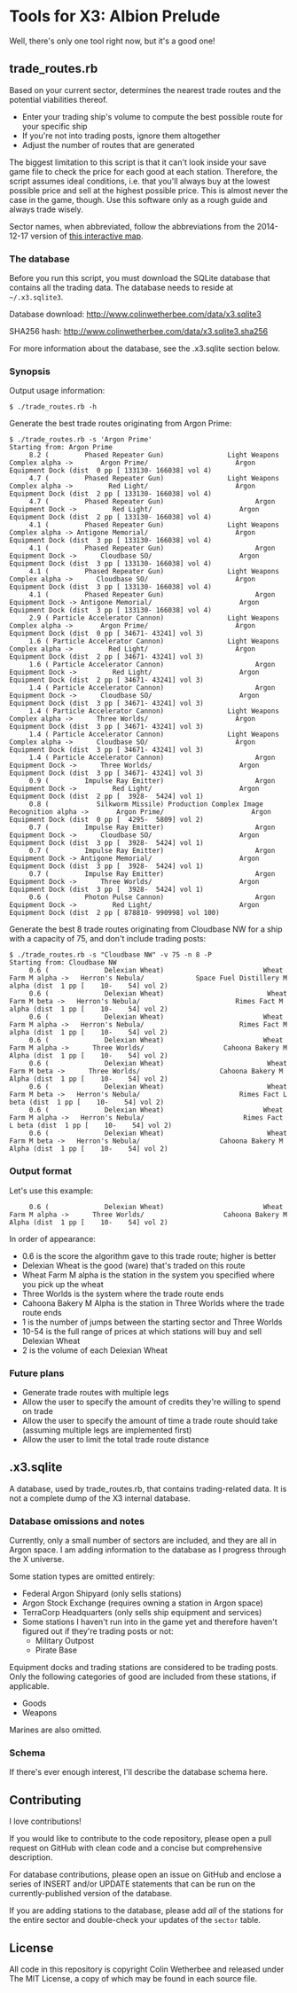 # Tools for X3: Albion Prelude

Well, there's only one tool right now, but it's a good one!

## trade_routes.rb

Based on your current sector, determines the nearest trade routes and the
potential viabilities thereof.

* Enter your trading ship's volume to compute the best possible route for
  your specific ship
* If you're not into trading posts, ignore them altogether
* Adjust the number of routes that are generated

The biggest limitation to this script is that it can't look inside your save
game file to check the price for each good at each station.  Therefore, the
script assumes ideal conditions, i.e. that you'll always buy at the lowest
possible price and sell at the highest possible price.  This is almost
never the case in the game, though.  Use this software only as a rough guide
and always trade wisely.

Sector names, when abbreviated, follow the abbreviations from the 2014-12-17
version of [this interactive map](http://x3ap.e0b.eu/).

### The database

Before you run this script, you must download the SQLite database that
contains all the trading data.  The database needs to reside at
`~/.x3.sqlite3`.

Database download: http://www.colinwetherbee.com/data/x3.sqlite3

SHA256 hash: http://www.colinwetherbee.com/data/x3.sqlite3.sha256

For more information about the database, see the .x3.sqlite section below.

### Synopsis

Output usage information:

```
$ ./trade_routes.rb -h
```

Generate the best trade routes originating from Argon Prime:

```
$ ./trade_routes.rb -s 'Argon Prime'
Starting from: Argon Prime
     8.2 (         Phased Repeater Gun)                Light Weapons Complex alpha ->       Argon Prime/                      Argon Equipment Dock (dist  0 pp [ 133130- 166038] vol 4)
     4.7 (         Phased Repeater Gun)                Light Weapons Complex alpha ->         Red Light/                      Argon Equipment Dock (dist  2 pp [ 133130- 166038] vol 4)
     4.7 (         Phased Repeater Gun)                       Argon Equipment Dock ->         Red Light/                      Argon Equipment Dock (dist  2 pp [ 133130- 166038] vol 4)
     4.1 (         Phased Repeater Gun)                Light Weapons Complex alpha -> Antigone Memorial/                      Argon Equipment Dock (dist  3 pp [ 133130- 166038] vol 4)
     4.1 (         Phased Repeater Gun)                       Argon Equipment Dock ->      Cloudbase SO/                      Argon Equipment Dock (dist  3 pp [ 133130- 166038] vol 4)
     4.1 (         Phased Repeater Gun)                Light Weapons Complex alpha ->      Cloudbase SO/                      Argon Equipment Dock (dist  3 pp [ 133130- 166038] vol 4)
     4.1 (         Phased Repeater Gun)                       Argon Equipment Dock -> Antigone Memorial/                      Argon Equipment Dock (dist  3 pp [ 133130- 166038] vol 4)
     2.9 ( Particle Accelerator Cannon)                Light Weapons Complex alpha ->       Argon Prime/                      Argon Equipment Dock (dist  0 pp [ 34671- 43241] vol 3)
     1.6 ( Particle Accelerator Cannon)                Light Weapons Complex alpha ->         Red Light/                      Argon Equipment Dock (dist  2 pp [ 34671- 43241] vol 3)
     1.6 ( Particle Accelerator Cannon)                       Argon Equipment Dock ->         Red Light/                      Argon Equipment Dock (dist  2 pp [ 34671- 43241] vol 3)
     1.4 ( Particle Accelerator Cannon)                       Argon Equipment Dock ->      Cloudbase SO/                      Argon Equipment Dock (dist  3 pp [ 34671- 43241] vol 3)
     1.4 ( Particle Accelerator Cannon)                Light Weapons Complex alpha ->      Three Worlds/                      Argon Equipment Dock (dist  3 pp [ 34671- 43241] vol 3)
     1.4 ( Particle Accelerator Cannon)                Light Weapons Complex alpha ->      Cloudbase SO/                      Argon Equipment Dock (dist  3 pp [ 34671- 43241] vol 3)
     1.4 ( Particle Accelerator Cannon)                       Argon Equipment Dock ->      Three Worlds/                      Argon Equipment Dock (dist  3 pp [ 34671- 43241] vol 3)
     0.9 (         Impulse Ray Emitter)                       Argon Equipment Dock ->         Red Light/                      Argon Equipment Dock (dist  2 pp [  3928-  5424] vol 1)
     0.8 (            Silkworm Missile) Production Complex Image Recognition alpha ->       Argon Prime/                      Argon Equipment Dock (dist  0 pp [  4295-  5809] vol 2)
     0.7 (         Impulse Ray Emitter)                       Argon Equipment Dock ->      Cloudbase SO/                      Argon Equipment Dock (dist  3 pp [  3928-  5424] vol 1)
     0.7 (         Impulse Ray Emitter)                       Argon Equipment Dock -> Antigone Memorial/                      Argon Equipment Dock (dist  3 pp [  3928-  5424] vol 1)
     0.7 (         Impulse Ray Emitter)                       Argon Equipment Dock ->      Three Worlds/                      Argon Equipment Dock (dist  3 pp [  3928-  5424] vol 1)
     0.6 (         Photon Pulse Cannon)                       Argon Equipment Dock ->         Red Light/                      Argon Equipment Dock (dist  2 pp [ 878810- 990998] vol 100)
```

Generate the best 8 trade routes originating from Cloudbase NW for a ship with a capacity of 75, and don't include trading posts:

```
$ ./trade_routes.rb -s "Cloudbase NW" -v 75 -n 8 -P
Starting from: Cloudbase NW
     0.6 (              Delexian Wheat)                         Wheat Farm M alpha ->   Herron's Nebula/             Space Fuel Distillery M alpha (dist  1 pp [    10-    54] vol 2)
     0.6 (              Delexian Wheat)                          Wheat Farm M beta ->   Herron's Nebula/                        Rimes Fact M alpha (dist  1 pp [    10-    54] vol 2)
     0.6 (              Delexian Wheat)                         Wheat Farm M alpha ->   Herron's Nebula/                        Rimes Fact M alpha (dist  1 pp [    10-    54] vol 2)
     0.6 (              Delexian Wheat)                         Wheat Farm M alpha ->      Three Worlds/                    Cahoona Bakery M Alpha (dist  1 pp [    10-    54] vol 2)
     0.6 (              Delexian Wheat)                          Wheat Farm M beta ->      Three Worlds/                    Cahoona Bakery M Alpha (dist  1 pp [    10-    54] vol 2)
     0.6 (              Delexian Wheat)                          Wheat Farm M beta ->   Herron's Nebula/                         Rimes Fact L beta (dist  1 pp [    10-    54] vol 2)
     0.6 (              Delexian Wheat)                         Wheat Farm M alpha ->   Herron's Nebula/                         Rimes Fact L beta (dist  1 pp [    10-    54] vol 2)
     0.6 (              Delexian Wheat)                          Wheat Farm M beta ->   Herron's Nebula/                    Cahoona Bakery M Alpha (dist  1 pp [    10-    54] vol 2)
```

### Output format

Let's use this example:

```
     0.6 (              Delexian Wheat)                         Wheat Farm M alpha ->      Three Worlds/                    Cahoona Bakery M Alpha (dist  1 pp [    10-    54] vol 2)
```

In order of appearance:

* 0.6 is the score the algorithm gave to this trade route; higher is better
* Delexian Wheat is the good (ware) that's traded on this route
* Wheat Farm M alpha is the station in the system you specified where you
    pick up the wheat
* Three Worlds is the system where the trade route ends
* Cahoona Bakery M Alpha is the station in Three Worlds where the trade
    route ends
* 1 is the number of jumps between the starting sector and Three Worlds
* 10-54 is the full range of prices at which stations will buy and sell
  Delexian Wheat
* 2 is the volume of each Delexian Wheat

### Future plans

* Generate trade routes with multiple legs
* Allow the user to specify the amount of credits they're willing to spend on
  trade
* Allow the user to specify the amount of time a trade route should take
  (assuming multiple legs are implemented first)
* Allow the user to limit the total trade route distance

## .x3.sqlite

A database, used by trade_routes.rb, that contains trading-related data.  It
is not a complete dump of the X3 internal database.

### Database omissions and notes

Currently, only a small number of sectors are included, and they are all in
Argon space.  I am adding information to the database as I progress through
the X universe.

Some station types are omitted entirely:
*   Federal Argon Shipyard (only sells stations)
*   Argon Stock Exchange (requires owning a station in Argon space)
*   TerraCorp Headquarters (only sells ship equipment and services)
*   Some stations I haven't run into in the game yet and therefore haven't
    figured out if they're trading posts or not:
    *   Military Outpost
    *   Pirate Base

Equipment docks and trading stations are considered to be trading posts.  Only
the following categories of good are included from these stations, if applicable.
*   Goods
*   Weapons

Marines are also omitted.

### Schema

If there's ever enough interest, I'll describe the database schema here.

## Contributing

I love contributions!

If you would like to contribute to the code repository, please open a pull
request on GitHub with clean code and a concise but comprehensive description.

For database contributions, please open an issue on GitHub and enclose
a series of INSERT and/or UPDATE statements that can be run on the
currently-published version of the database.

If you are adding stations to the database, please add *all* of the stations
for the entire sector and double-check your updates of the `sector` table.

## License

All code in this repository is copyright Colin Wetherbee and released under
The MIT License, a copy of which may be found in each source file.
